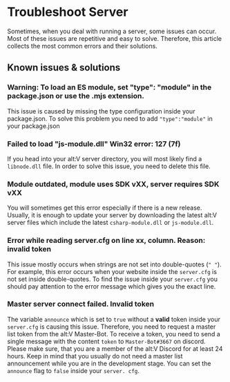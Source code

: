 # Troubleshoot Server

Sometimes, when you deal with running a server, some issues can occur. Most of these issues are repetitive and easy to solve. Therefore, this article collects the most common errors and their solutions.

## Known issues & solutions

### Warning: To load an ES module, set "type": "module" in the package.json or use the .mjs extension.

This issue is caused by missing the type configuration inside your package.json. To solve this problem you need to add `"type":"module"` in your package.json

### Failed to load "js-module.dll" Win32 error: 127 (7f) 

If you head into your alt:V server directory, you will most likely find a `libnode.dll` file. In order to solve this issue, you need to delete this file.

### Module outdated, module uses SDK vXX, server requires SDK vXX

You will sometimes get this error especially if there is a new release. Usually, it is enough to update your server by downloading the latest alt:V server files which include the latest `csharp-module.dll` or `js-module.dll`.

### Error while reading server.cfg on line xx, column. Reason: invalid token

This issue mostly occurs when strings are not set into double-quotes (`" "`). For example, this error occurs when your website inside the `server.cfg` is not set inside double-quotes. To find the issue inside your `server.cfg` you should pay attention to the error message which gives you the exact line.

### Master server connect failed. Invalid token

The variable `announce` which is set to `true` without a **valid** token inside your `server.cfg` is causing this issue. Therefore, you need to request a master list token from the alt:V Master-Bot. To receive a token, you need to send a single message with the content `token` to `Master-Bot#3667` on discord. Please make sure, that you are a member of the alt:V Discord for at least 24 hours. Keep in mind that you usually do not need a master list announcement while you are in the development stage. You can set the `announce` flag to `false` inside your `server. cfg`.
